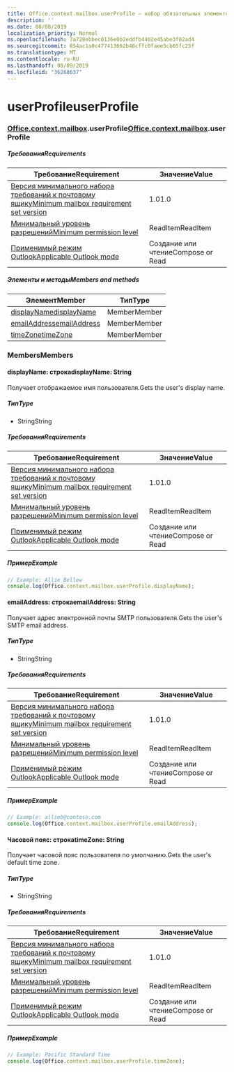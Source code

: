 ```yaml
---
title: Office.context.mailbox.userProfile — набор обязательных элементов 1.4
description: ''
ms.date: 08/08/2019
localization_priority: Normal
ms.openlocfilehash: 7a728ebbec0136e0b2eddfb4402e45abe3f02ad4
ms.sourcegitcommit: 654ac1a0c477413662b48cffc0faee5cb65fc25f
ms.translationtype: MT
ms.contentlocale: ru-RU
ms.lasthandoff: 08/09/2019
ms.locfileid: "36268637"
---
```

# <a name="userprofile"></a><span data-ttu-id="ce918-102">userProfile</span><span class="sxs-lookup"><span data-stu-id="ce918-102">userProfile</span></span>

### <a name="officeofficemdcontextofficecontextmdmailboxofficecontextmailboxmduserprofile"></a><span data-ttu-id="ce918-103">[Office](Office.md)[.context](Office.context.md)[.mailbox](Office.context.mailbox.md).userProfile</span><span class="sxs-lookup"><span data-stu-id="ce918-103">[Office](Office.md)[.context](Office.context.md)[.mailbox](Office.context.mailbox.md).userProfile</span></span>

##### <a name="requirements"></a><span data-ttu-id="ce918-104">Требования</span><span class="sxs-lookup"><span data-stu-id="ce918-104">Requirements</span></span>

|<span data-ttu-id="ce918-105">Требование</span><span class="sxs-lookup"><span data-stu-id="ce918-105">Requirement</span></span>| <span data-ttu-id="ce918-106">Значение</span><span class="sxs-lookup"><span data-stu-id="ce918-106">Value</span></span>|
|---|---|
|[<span data-ttu-id="ce918-107">Версия минимального набора требований к почтовому ящику</span><span class="sxs-lookup"><span data-stu-id="ce918-107">Minimum mailbox requirement set version</span></span>](/office/dev/add-ins/reference/requirement-sets/outlook-api-requirement-sets)| <span data-ttu-id="ce918-108">1.0</span><span class="sxs-lookup"><span data-stu-id="ce918-108">1.0</span></span>|
|[<span data-ttu-id="ce918-109">Минимальный уровень разрешений</span><span class="sxs-lookup"><span data-stu-id="ce918-109">Minimum permission level</span></span>](/outlook/add-ins/understanding-outlook-add-in-permissions)| <span data-ttu-id="ce918-110">ReadItem</span><span class="sxs-lookup"><span data-stu-id="ce918-110">ReadItem</span></span>|
|[<span data-ttu-id="ce918-111">Применимый режим Outlook</span><span class="sxs-lookup"><span data-stu-id="ce918-111">Applicable Outlook mode</span></span>](/outlook/add-ins/#extension-points)| <span data-ttu-id="ce918-112">Создание или чтение</span><span class="sxs-lookup"><span data-stu-id="ce918-112">Compose or Read</span></span>|

##### <a name="members-and-methods"></a><span data-ttu-id="ce918-113">Элементы и методы</span><span class="sxs-lookup"><span data-stu-id="ce918-113">Members and methods</span></span>

| <span data-ttu-id="ce918-114">Элемент</span><span class="sxs-lookup"><span data-stu-id="ce918-114">Member</span></span> | <span data-ttu-id="ce918-115">Тип</span><span class="sxs-lookup"><span data-stu-id="ce918-115">Type</span></span> |
|--------|------|
| [<span data-ttu-id="ce918-116">displayName</span><span class="sxs-lookup"><span data-stu-id="ce918-116">displayName</span></span>](#displayname-string) | <span data-ttu-id="ce918-117">Member</span><span class="sxs-lookup"><span data-stu-id="ce918-117">Member</span></span> |
| [<span data-ttu-id="ce918-118">emailAddress</span><span class="sxs-lookup"><span data-stu-id="ce918-118">emailAddress</span></span>](#emailaddress-string) | <span data-ttu-id="ce918-119">Member</span><span class="sxs-lookup"><span data-stu-id="ce918-119">Member</span></span> |
| [<span data-ttu-id="ce918-120">timeZone</span><span class="sxs-lookup"><span data-stu-id="ce918-120">timeZone</span></span>](#timezone-string) | <span data-ttu-id="ce918-121">Member</span><span class="sxs-lookup"><span data-stu-id="ce918-121">Member</span></span> |

### <a name="members"></a><span data-ttu-id="ce918-122">Members</span><span class="sxs-lookup"><span data-stu-id="ce918-122">Members</span></span>

#### <a name="displayname-string"></a><span data-ttu-id="ce918-123">displayName: строка</span><span class="sxs-lookup"><span data-stu-id="ce918-123">displayName: String</span></span>

<span data-ttu-id="ce918-124">Получает отображаемое имя пользователя.</span><span class="sxs-lookup"><span data-stu-id="ce918-124">Gets the user's display name.</span></span>

##### <a name="type"></a><span data-ttu-id="ce918-125">Тип</span><span class="sxs-lookup"><span data-stu-id="ce918-125">Type</span></span>

*   <span data-ttu-id="ce918-126">String</span><span class="sxs-lookup"><span data-stu-id="ce918-126">String</span></span>

##### <a name="requirements"></a><span data-ttu-id="ce918-127">Требования</span><span class="sxs-lookup"><span data-stu-id="ce918-127">Requirements</span></span>

|<span data-ttu-id="ce918-128">Требование</span><span class="sxs-lookup"><span data-stu-id="ce918-128">Requirement</span></span>| <span data-ttu-id="ce918-129">Значение</span><span class="sxs-lookup"><span data-stu-id="ce918-129">Value</span></span>|
|---|---|
|[<span data-ttu-id="ce918-130">Версия минимального набора требований к почтовому ящику</span><span class="sxs-lookup"><span data-stu-id="ce918-130">Minimum mailbox requirement set version</span></span>](/office/dev/add-ins/reference/requirement-sets/outlook-api-requirement-sets)| <span data-ttu-id="ce918-131">1.0</span><span class="sxs-lookup"><span data-stu-id="ce918-131">1.0</span></span>|
|[<span data-ttu-id="ce918-132">Минимальный уровень разрешений</span><span class="sxs-lookup"><span data-stu-id="ce918-132">Minimum permission level</span></span>](/outlook/add-ins/understanding-outlook-add-in-permissions)| <span data-ttu-id="ce918-133">ReadItem</span><span class="sxs-lookup"><span data-stu-id="ce918-133">ReadItem</span></span>|
|[<span data-ttu-id="ce918-134">Применимый режим Outlook</span><span class="sxs-lookup"><span data-stu-id="ce918-134">Applicable Outlook mode</span></span>](/outlook/add-ins/#extension-points)| <span data-ttu-id="ce918-135">Создание или чтение</span><span class="sxs-lookup"><span data-stu-id="ce918-135">Compose or Read</span></span>|

##### <a name="example"></a><span data-ttu-id="ce918-136">Пример</span><span class="sxs-lookup"><span data-stu-id="ce918-136">Example</span></span>

```javascript
// Example: Allie Bellew
console.log(Office.context.mailbox.userProfile.displayName);
```

#### <a name="emailaddress-string"></a><span data-ttu-id="ce918-137">emailAddress: строка</span><span class="sxs-lookup"><span data-stu-id="ce918-137">emailAddress: String</span></span>

<span data-ttu-id="ce918-138">Получает адрес электронной почты SMTP пользователя.</span><span class="sxs-lookup"><span data-stu-id="ce918-138">Gets the user's SMTP email address.</span></span>

##### <a name="type"></a><span data-ttu-id="ce918-139">Тип</span><span class="sxs-lookup"><span data-stu-id="ce918-139">Type</span></span>

*   <span data-ttu-id="ce918-140">String</span><span class="sxs-lookup"><span data-stu-id="ce918-140">String</span></span>

##### <a name="requirements"></a><span data-ttu-id="ce918-141">Требования</span><span class="sxs-lookup"><span data-stu-id="ce918-141">Requirements</span></span>

|<span data-ttu-id="ce918-142">Требование</span><span class="sxs-lookup"><span data-stu-id="ce918-142">Requirement</span></span>| <span data-ttu-id="ce918-143">Значение</span><span class="sxs-lookup"><span data-stu-id="ce918-143">Value</span></span>|
|---|---|
|[<span data-ttu-id="ce918-144">Версия минимального набора требований к почтовому ящику</span><span class="sxs-lookup"><span data-stu-id="ce918-144">Minimum mailbox requirement set version</span></span>](/office/dev/add-ins/reference/requirement-sets/outlook-api-requirement-sets)| <span data-ttu-id="ce918-145">1.0</span><span class="sxs-lookup"><span data-stu-id="ce918-145">1.0</span></span>|
|[<span data-ttu-id="ce918-146">Минимальный уровень разрешений</span><span class="sxs-lookup"><span data-stu-id="ce918-146">Minimum permission level</span></span>](/outlook/add-ins/understanding-outlook-add-in-permissions)| <span data-ttu-id="ce918-147">ReadItem</span><span class="sxs-lookup"><span data-stu-id="ce918-147">ReadItem</span></span>|
|[<span data-ttu-id="ce918-148">Применимый режим Outlook</span><span class="sxs-lookup"><span data-stu-id="ce918-148">Applicable Outlook mode</span></span>](/outlook/add-ins/#extension-points)| <span data-ttu-id="ce918-149">Создание или чтение</span><span class="sxs-lookup"><span data-stu-id="ce918-149">Compose or Read</span></span>|

##### <a name="example"></a><span data-ttu-id="ce918-150">Пример</span><span class="sxs-lookup"><span data-stu-id="ce918-150">Example</span></span>

```javascript
// Example: allieb@contoso.com
console.log(Office.context.mailbox.userProfile.emailAddress);
```

#### <a name="timezone-string"></a><span data-ttu-id="ce918-151">Часовой пояс: строка</span><span class="sxs-lookup"><span data-stu-id="ce918-151">timeZone: String</span></span>

<span data-ttu-id="ce918-152">Получает часовой пояс пользователя по умолчанию.</span><span class="sxs-lookup"><span data-stu-id="ce918-152">Gets the user's default time zone.</span></span>

##### <a name="type"></a><span data-ttu-id="ce918-153">Тип</span><span class="sxs-lookup"><span data-stu-id="ce918-153">Type</span></span>

*   <span data-ttu-id="ce918-154">String</span><span class="sxs-lookup"><span data-stu-id="ce918-154">String</span></span>

##### <a name="requirements"></a><span data-ttu-id="ce918-155">Требования</span><span class="sxs-lookup"><span data-stu-id="ce918-155">Requirements</span></span>

|<span data-ttu-id="ce918-156">Требование</span><span class="sxs-lookup"><span data-stu-id="ce918-156">Requirement</span></span>| <span data-ttu-id="ce918-157">Значение</span><span class="sxs-lookup"><span data-stu-id="ce918-157">Value</span></span>|
|---|---|
|[<span data-ttu-id="ce918-158">Версия минимального набора требований к почтовому ящику</span><span class="sxs-lookup"><span data-stu-id="ce918-158">Minimum mailbox requirement set version</span></span>](/office/dev/add-ins/reference/requirement-sets/outlook-api-requirement-sets)| <span data-ttu-id="ce918-159">1.0</span><span class="sxs-lookup"><span data-stu-id="ce918-159">1.0</span></span>|
|[<span data-ttu-id="ce918-160">Минимальный уровень разрешений</span><span class="sxs-lookup"><span data-stu-id="ce918-160">Minimum permission level</span></span>](/outlook/add-ins/understanding-outlook-add-in-permissions)| <span data-ttu-id="ce918-161">ReadItem</span><span class="sxs-lookup"><span data-stu-id="ce918-161">ReadItem</span></span>|
|[<span data-ttu-id="ce918-162">Применимый режим Outlook</span><span class="sxs-lookup"><span data-stu-id="ce918-162">Applicable Outlook mode</span></span>](/outlook/add-ins/#extension-points)| <span data-ttu-id="ce918-163">Создание или чтение</span><span class="sxs-lookup"><span data-stu-id="ce918-163">Compose or Read</span></span>|

##### <a name="example"></a><span data-ttu-id="ce918-164">Пример</span><span class="sxs-lookup"><span data-stu-id="ce918-164">Example</span></span>

```javascript
// Example: Pacific Standard Time
console.log(Office.context.mailbox.userProfile.timeZone);
```
